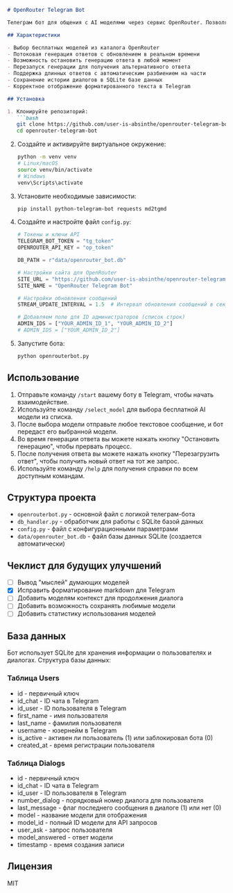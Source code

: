 ```markdown
# OpenRouter Telegram Bot

Телеграм бот для общения с AI моделями через сервис OpenRouter. Позволяет выбирать и общаться с различными бесплатными языковыми моделями.

## Характеристики

- Выбор бесплатных моделей из каталога OpenRouter
- Потоковая генерация ответов с обновлением в реальном времени
- Возможность остановить генерацию ответа в любой момент
- Перезапуск генерации для получения альтернативного ответа
- Поддержка длинных ответов с автоматическим разбиением на части
- Сохранение истории диалогов в SQLite базе данных
- Корректное отображение форматированного текста в Telegram

## Установка

1. Клонируйте репозиторий:
   ```bash
   git clone https://github.com/user-is-absinthe/openrouter-telegram-bot.git
   cd openrouter-telegram-bot
   ```

2. Создайте и активируйте виртуальное окружение:
   ```bash
   python -m venv venv
   # Linux/macOS
   source venv/bin/activate
   # Windows
   venv\Scripts\activate
   ```

3. Установите необходимые зависимости:
   ```bash
   pip install python-telegram-bot requests md2tgmd
   ```

4. Создайте и настройте файл `config.py`:
   ```python
   # Токены и ключи API
   TELEGRAM_BOT_TOKEN = "tg_token"
   OPENROUTER_API_KEY = "op_token"
   
   DB_PATH = r"data/openrouter_bot.db"
   
   # Настройки сайта для OpenRouter
   SITE_URL = "https://github.com/user-is-absinthe/openrouter-telegram-bot"
   SITE_NAME = "OpenRouter Telegram Bot"
   
   # Настройки обновления сообщений
   STREAM_UPDATE_INTERVAL = 1.5  # Интервал обновления сообщений в секундах при потоковой передаче
   
   # Добавляем поле для ID администраторов (список строк)
   ADMIN_IDS = ["YOUR_ADMIN_ID_1", "YOUR_ADMIN_ID_2"]
   # ADMIN_IDS = ["YOUR_ADMIN_ID_2"]

   ```

5. Запустите бота:
   ```bash
   python openrouterbot.py
   ```

## Использование

1. Отправьте команду `/start` вашему боту в Telegram, чтобы начать взаимодействие.
2. Используйте команду `/select_model` для выбора бесплатной AI модели из списка.
3. После выбора модели отправьте любое текстовое сообщение, и бот передаст его выбранной модели.
4. Во время генерации ответа вы можете нажать кнопку "Остановить генерацию", чтобы прервать процесс.
5. После получения ответа вы можете нажать кнопку "Перезагрузить ответ", чтобы получить новый ответ на тот же запрос.
6. Используйте команду `/help` для получения справки по всем доступным командам.

## Структура проекта

- `openrouterbot.py` - основной файл с логикой телеграм-бота
- `db_handler.py` - обработчик для работы с SQLite базой данных
- `config.py` - файл с конфигурационными параметрами
- `data/openrouter_bot.db` - файл базы данных SQLite (создается автоматически)

## Чеклист для будущих улучшений

- [ ] Вывод "мыслей" думающих моделей
- [x] Исправить форматирование markdown для Telegram
- [ ] Добавить моделям контекст для продолжения диалога
- [ ] Добавить возможность сохранять любимые модели
- [ ] Добавить статистику использования моделей

## База данных

Бот использует SQLite для хранения информации о пользователях и диалогах. Структура базы данных:

### Таблица Users
- id - первичный ключ
- id_chat - ID чата в Telegram
- id_user - ID пользователя в Telegram
- first_name - имя пользователя
- last_name - фамилия пользователя
- username - юзернейм в Telegram
- is_active - активен ли пользователь (1) или заблокировал бота (0)
- created_at - время регистрации пользователя

### Таблица Dialogs
- id - первичный ключ
- id_chat - ID чата в Telegram
- id_user - ID пользователя в Telegram
- number_dialog - порядковый номер диалога для пользователя
- last_message - флаг последнего сообщения в диалоге (1) или нет (0)
- model - название модели для отображения
- model_id - полный ID модели для API запросов
- user_ask - запрос пользователя
- model_answered - ответ модели
- timestamp - время создания записи

## Лицензия

MIT
```